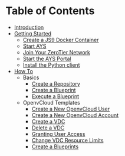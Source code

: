 # Table of Contents

* [Introduction](README.md)
* [Getting Started](gettingstarted/gettingstarted.md)
  * [Create a JS9 Docker Container](gettingstarted/js9.md)
  * [Start AYS](gettingstarted/startays.md)
  * [Join Your ZeroTier Network](gettingstarted/zt.md)
  * [Start the AYS Portal](gettingstarted/ays-portal.md)
  * [Install the Python client](gettingstarted/python.md)
* [How To](Howto/Howto.md)
  * Basics
    * [Create a Repository](Howto/Create_repository/Create_repository.md)
    * [Create a Blueprint](Howto/Create_blueprint/Create_blueprint.md)
    * [Execute a Blueprint](Howto/Execute_blueprint/Execute_blueprint.md)
  * OpenvCloud Templates
    * [Create a New OpenvCloud User](Howto/Add_user/Add_user.md)
    * [Create a New OpenvCloud Account](Howto/Create_account/Create_account.md)
    * [Create a VDC](Howto/Create_VDC/Create_VDC.md)
    * [Delete a VDC](Howto/Delete_VDC/Delete_VDC.md)
    * [Granting User Access](Howto/Granting_user_access/Granting_user_access.md)
    * [Change VDC Resource Limits](Howto/Change_VDC_Resource_Limits/Change_VDC_Resource_Limits.md)
    * [Create a Blueprints](Howto/Create_blueprint/Create_blueprint.md)
